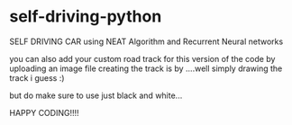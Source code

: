 # self-driving-python
SELF DRIVING CAR using NEAT Algorithm and Recurrent Neural networks

you can also add your custom road track for this version of the code by uploading an image file 
creating the track is by ....well simply drawing the track i guess :)

but do make sure to use just black and white...

HAPPY CODING!!!!
